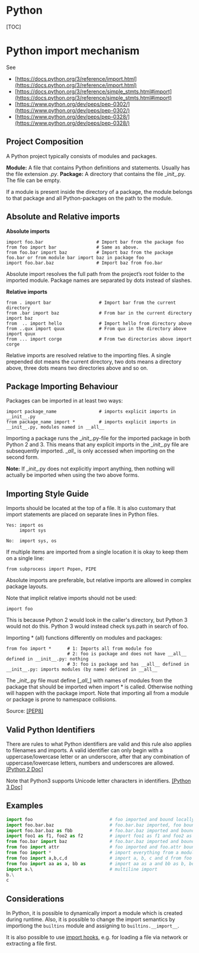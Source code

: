 Python
===========
[TOC]

Python import mechanism
===========

See
 - [https://docs.python.org/3/reference/import.html](https://docs.python.org/3/reference/import.html)
 - [https://docs.python.org/3/reference/simple_stmts.html#import](https://docs.python.org/3/reference/simple_stmts.html#import)
 - [https://www.python.org/dev/peps/pep-0302/](https://www.python.org/dev/peps/pep-0302/)
 - [https://www.python.org/dev/peps/pep-0328/](https://www.python.org/dev/peps/pep-0328/)

Project Composition
-----------
A Python project typically consists of modules and packages.


**Module:** A file that contains Python definitions and statements. Usually has the file extension *.py*.
**Package:** A directory that contains the file \__init__.py. The file can be empty.

If a module is present inside the directory of a package, the module belongs to that package and all Python-packages on the path to the module.

Absolute and Relative imports
-----------
**Absolute imports**

```
import foo.bar                    # Import bar from the package foo
from foo import bar               # Same as above.
from foo.bar import baz           # Import baz from the package foo.bar or from module bar import baz in package foo
import foo.bar.baz                # Import baz from foo.bar
```

Absolute import resolves the full path from the project’s root folder to the imported module. Package names are separated by dots instead of slashes.

**Relative imports**
```
from . import bar                  # Import bar from the current directory
from .bar import baz               # From bar in the current directory import baz
from  .. import hello              # Import hello from directory above
from ..qux import quux             # From qux in the directory above import quux
from ... import corge              # From two directories above import corge
```
Relative imports are resolved relative to the importing files. A single prepended dot means the current directory, two dots means a directory above, three dots means two directories above and so on.

Package Importing Behaviour
-----------
Packages can be imported in at least two ways:
```
import package_name                # imports explicit imports in __init__.py
from package_name import *         # imports explicit imports in __init__.py, modules named in __all__
```
Importing a package runs the \__init__.py-file for the imported package in both Python 2 and 3. This means that any explicit imports in the \__init__.py file are subsequently imported. \__all__ is only accessed when importing on the second form.

**Note:** If \__init__.py does not explicitly import anything, then nothing will actually be imported when using the two above forms.

Importing Style Guide
-----------
Imports should be located at the top of a file. It is also customary that import statements are placed on separate lines in Python files.

```
Yes: import os
     import sys

No:  import sys, os
```
If multiple items are imported from a single location it is okay to keep them on a single line:
```
from subprocess import Popen, PIPE
```

Absolute imports are preferable, but relative imports are allowed in complex package layouts.

Note that implicit relative imports should not be used: 
```
import foo
```
This is because Python 2 would look in the caller's directory, but Python 3 would not do this. Python 3 would instead check sys.path in search of foo.

Importing * (all) functions differently on modules and packages:

```
from foo import *      # 1: Imports all from module foo
                       # 2: foo is package and does not have __all__ defined in __init__.py: nothing
                       # 3: foo is package and has __all__ defined in __init__.py: imports modules (by name) defined in __all__
```
The \__init__.py file must define [\__all__] with names of modules from the package that should be imported when import * is called. Otherwise nothing will happen with the package import. Note that importing all from a module or package is prone to namespace collisions.

Source: [[PEP8]](https://www.python.org/dev/peps/pep-0008/#imports) 

Valid Python Identifiers
-----------
There are rules to what Python identifiers are valid and this rule also applies to filenames and imports. A valid identifier can only begin with a uppercase/lowercase letter or an underscore, after that any combination of uppercase/lowercase letters, numbers and underscores are allowed. [[Python 2 Doc]](https://docs.python.org/2/reference/lexical_analysis.html#identifiers)

Note that Python3 supports Unicode letter characters in identifiers. [[Python 3 Doc]](https://docs.python.org/3/reference/lexical_analysis.html#identifiers)

Examples
-----------
```python
import foo                             # foo imported and bound locally
import foo.bar.baz                     # foo.bar.baz imported, foo bound locally
import foo.bar.baz as fbb              # foo.bar.baz imported and bound as fbb
import foo1 as f1, foo2 as f2          # import foo1 as f1 and foo2 as f2
from foo.bar import baz                # foo.bar.baz imported and bound as baz
from foo import attr                   # foo imported and foo.attr bound as attr
from foo import *                      # import everything from a module
from foo import a,b,c,d                # import a, b, c and d from foo
from foo import aa as a, bb as         # import aa as a and bb as b, both from foo
import a.\                             # multiline import
b.\
c
```

Considerations
-----------
In Python, it is possible to dynamically import a module which is created during runtime. Also, it is possible to change the import semantics by importiong the `builtins` module and assigning to `builtins.__import__`.

It is also possible to use [import hooks](https://www.python.org/dev/peps/pep-0302/), e.g. for loading a file via network or extracting a file first.

